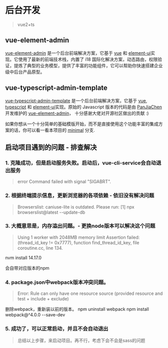 # 后台开发

> vue2+ts

## vue-element-admin

[vue-element-admin](http://panjiachen.github.io/vue-element-admin) 是一个后台前端解决方案，它基于 [vue](https://github.com/vuejs/vue) 和 [element-ui](https://github.com/ElemeFE/element)实现。它使用了最新的前端技术栈，内置了 i18 国际化解决方案，动态路由，权限验证，提炼了典型的业务模型，提供了丰富的功能组件，它可以帮助你快速搭建企业级中后台产品原型。

## vue-typescript-admin-template

[vue-typescript-admin-template](http://armour.github.io/vue-typescript-admin-template) 是一个后台前端解决方案，它基于 [vue](https://github.com/vuejs/vue), [typescript](https://www.typescriptlang.org/) 和 [element-ui](https://github.com/ElemeFE/element)实现。原始的 Javascript 版本的代码是由 [PanJiaChen](https://github.com/PanJiaChen) 开发维护的 [vue-element-admin](https://github.com/PanJiaChen/vue-element-admin/)， 十分感谢大佬对开源社区做出的贡献 :)

如果你想从一个十分简单的基础模版开始，而不是直接使用这个功能丰富的集成方案的话，你可以看一看本项目的 [minimal](https://github.com/Armour/vue-typescript-admin-template/tree/minimal) 分支.

## 启动项目遇到的问题 - 排查解决

### 1. 克隆成功，但是启动服务失败。启动后，vue-cli-service会自动退出服务

> error Command failed with signal "SIGABRT".

### 2. 根据终端提示信息，更新浏览器的各项依赖 - 依旧没有解决问题

> Browserslist: caniuse-lite is outdated. Please run:
> [1] npx browserslist@latest --update-db

### 3. 大概意思是，内存溢出问题。- 更换node版本可以解决这个问题

> Using 1 worker with 2048MB memory limit
> Assertion failed: (thread_id_key != 0x7777), function find_thread_id_key, file coroutine.cc, line 134.

nvm install 14.17.0

会自带对应版本的npm

### 4. package.json中webpack版本冲突问题。

> Error: Rule can only have one resource source (provided resource and test + include + exclude)

删除webpack，重新装以前的版本。
npm uninstall webpack
npm install webpack@^4.0.0 --save-dev

### 5. 成功了，可以正常启动，并且不会自动退出

> 总结以上步骤，来启动项目。再不行，考虑下会不会是sass的问题